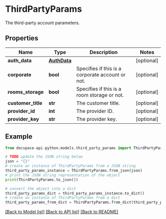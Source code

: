 # ThirdPartyParams
The third-party account parameters.

## Properties

Name | Type | Description | Notes
------------ | ------------- | ------------- | -------------
**auth_data** | [**AuthData**](AuthData.md) |  | [optional] 
**corporate** | **bool** | Specifies if this is a corporate account or not. | [optional] 
**rooms_storage** | **bool** | Specifies if this is a room storage or not. | [optional] 
**customer_title** | **str** | The customer title. | [optional] 
**provider_id** | **int** | The provider ID. | [optional] 
**provider_key** | **str** | The provider key. | [optional] 

## Example

```python
from docspace-api-python.models.third_party_params import ThirdPartyParams

# TODO update the JSON string below
json = "{}"
# create an instance of ThirdPartyParams from a JSON string
third_party_params_instance = ThirdPartyParams.from_json(json)
# print the JSON string representation of the object
print(ThirdPartyParams.to_json())

# convert the object into a dict
third_party_params_dict = third_party_params_instance.to_dict()
# create an instance of ThirdPartyParams from a dict
third_party_params_from_dict = ThirdPartyParams.from_dict(third_party_params_dict)
```
[[Back to Model list]](../README.md#documentation-for-models) [[Back to API list]](../README.md#documentation-for-api-endpoints) [[Back to README]](../README.md)


